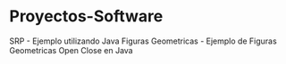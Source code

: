 ﻿# Proyectos-Software
SRP - Ejemplo utilizando Java
Figuras Geometricas - Ejemplo de Figuras Geometricas Open Close en Java
